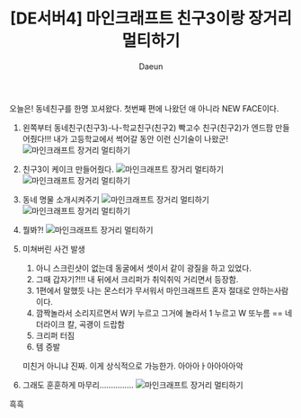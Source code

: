 ﻿---
layout: post
title: '[DE서버4] 마인크래프트 친구3이랑 장거리 멀티하기'
subheading: 내가 만든 야생서버에서 게임하기
author: Daeun
categories: Game
banner:
tags: 마인크래프트 minecraft 야생서버 마인크래프트장거리멀티
sidebar: []
---

오늘은! 동네친구를 한명 꼬셔왔다. 첫번째 편에 나왔던 애 아니라 NEW FACE이다.

1. 왼쪽부터 동네친구(친구3)-나-학교친구(친구2)
빡고수 친구(친구2)가 엔드팜 만들어줬다!!! 내가 고등학교에서 썩어갈 동안 이런 신기술이 나왔군!
![마인크래프트 장거리 멀티하기](https://user-images.githubusercontent.com/79370538/213461462-fbebf4a2-2e90-4c30-8b48-b9d8683bef66.png)

1. 친구3이 케이크 만들어줬다.
![마인크래프트 장거리 멀티하기](https://user-images.githubusercontent.com/79370538/213461472-9e6e60fc-72d8-428e-97a5-08d3794dd164.png)
![마인크래프트 장거리 멀티하기](https://user-images.githubusercontent.com/79370538/213461476-a7ab5c7c-1b8c-4cce-b116-7c936face723.png)

1. 동네 명물 소개시켜주기 
![마인크래프트 장거리 멀티하기](https://user-images.githubusercontent.com/79370538/213461481-ba343c98-51b5-49f0-b318-e5c199aa8740.png)
![마인크래프트 장거리 멀티하기](https://user-images.githubusercontent.com/79370538/213461485-fddb102c-fd66-4c10-adbd-abc7cd9f4f44.png)

1. 뭘봐?!
![마인크래프트 장거리 멀티하기](https://user-images.githubusercontent.com/79370538/213461488-3d79f96c-5023-4b55-91af-f5102fea4ea2.png)

1. 미쳐버린 사건 발생
	1. 아니 스크린샷이 없는데 동굴에서 셋이서 같이 광질을 하고 있었다.
	2. 그때 갑자기?!!! 내 뒤에서 크리퍼가 취익취익 거리면서 등장함.
	3. 1편에서 말했듯 나는 몬스터가 무서워서 마인크래프트 혼자 절대로 안하는사람이다.
	4. 깜짝놀라서 소리지르면서 W키 누르고 그거에 놀라서 1 누르고 W 또누름 == 네더라이크 칼, 곡괭이 드랍함
	5. 크리퍼 터짐
	6. 템 증발
	
	미친거 아니냐 진짜. 이게 상식적으로 가능한가. 아아아ㅏ아아아아악


6. 그래도 훈훈하게 마무리...............
![마인크래프트 장거리 멀티하기](https://user-images.githubusercontent.com/79370538/213461491-9f44024e-d7e3-40a1-a5cd-c7b0b67ddd5f.png)

흑흑
